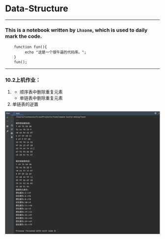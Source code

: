 # Data-Structure

*****

### This is a notebook written by `Lhxone`, which is used to daily mark the code. 

```
    function fun(){
         echo "这是一个很牛逼的代码库。";
    }
    fun();
```

*****
### 10.2上机作业：

1. 
	* 顺序表中删除重复元素
	* 单链表中删除重复元素
2. 单链表的逆置

![avatar](10.2.1.png)